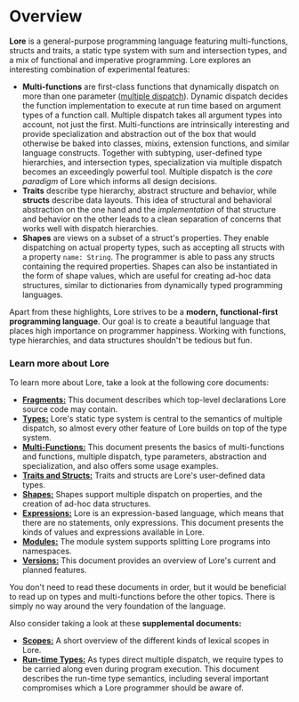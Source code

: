# Overview

**Lore** is a general-purpose programming language featuring multi-functions, structs and traits, a static type system with sum and intersection types, and a mix of functional and imperative programming. Lore explores an interesting combination of experimental features:

- **Multi-functions** are first-class functions that dynamically dispatch on more than one parameter ([multiple dispatch](https://en.wikipedia.org/wiki/Multiple_dispatch)). Dynamic dispatch decides the function implementation to execute at run time based on argument types of a function call. Multiple dispatch takes all argument types into account, not just the first. Multi-functions are intrinsically interesting and provide specialization and abstraction out of the box that would otherwise be baked into classes, mixins, extension functions, and similar language constructs. Together with subtyping, user-defined type hierarchies, and intersection types, specialization via multiple dispatch becomes an exceedingly powerful tool. Multiple dispatch is the *core paradigm* of Lore which informs all design decisions.
- **Traits** describe type hierarchy, abstract structure and behavior, while **structs** describe data layouts. This idea of structural and behavioral abstraction on the one hand and the *implementation* of that structure and behavior on the other leads to a clean separation of concerns that works well with dispatch hierarchies.
- **Shapes** are views on a subset of a struct's properties. They enable dispatching on actual property types, such as accepting all structs with a property `name: String`. The programmer is able to pass any structs containing the required properties. Shapes can also be instantiated in the form of shape values, which are useful for creating ad-hoc data structures, similar to dictionaries from dynamically typed programming languages.

Apart from these highlights, Lore strives to be a **modern, functional-first programming language**. Our goal is to create a beautiful language that places high importance on programmer happiness. Working with functions, type hierarchies, and data structures shouldn't be tedious but fun.



### Learn more about Lore

To learn more about Lore, take a look at the following core documents:

- [**Fragments:**](fragments.md) This document describes which top-level declarations Lore source code may contain.
- [**Types:**](types.md) Lore's static type system is central to the semantics of multiple dispatch, so almost every other feature of Lore builds on top of the type system.
- [**Multi-Functions:**](multi-functions.md) This document presents the basics of multi-functions and functions, multiple dispatch, type parameters, abstraction and specialization, and also offers some usage examples.
- [**Traits and Structs:**](traits-structs.md) Traits and structs are Lore's user-defined data types.
- [**Shapes:**](shapes.md) Shapes support multiple dispatch on properties, and the creation of ad-hoc data structures.
- [**Expressions:**](expressions.md) Lore is an expression-based language, which means that there are no statements, only expressions. This document presents the kinds of values and expressions available in Lore.
- [**Modules:**](modules.md) The module system supports splitting Lore programs into namespaces.
- [**Versions:**](versions.md) This document provides an overview of Lore's current and planned features.

You don't need to read these documents in order, but it would be beneficial to read up on types and multi-functions before the other topics. There is simply no way around the very foundation of the language.

Also consider taking a look at these **supplemental documents:**

- [**Scopes:**](scopes.md) A short overview of the different kinds of lexical scopes in Lore.
- [**Run-time Types:**](runtime-types.md) As types direct multiple dispatch, we require types to be carried along even during program execution. This document describes the run-time type semantics, including several important compromises which a Lore programmer should be aware of.
